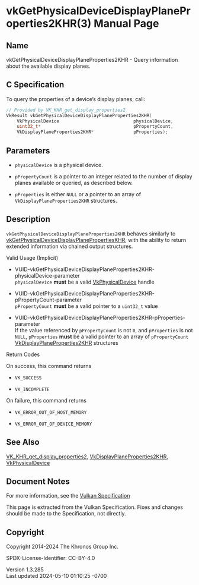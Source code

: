 # vkGetPhysicalDeviceDisplayPlaneProperties2KHR(3) Manual Page

## Name

vkGetPhysicalDeviceDisplayPlaneProperties2KHR - Query information about
the available display planes.



## <a href="#_c_specification" class="anchor"></a>C Specification

To query the properties of a device’s display planes, call:

``` c
// Provided by VK_KHR_get_display_properties2
VkResult vkGetPhysicalDeviceDisplayPlaneProperties2KHR(
    VkPhysicalDevice                            physicalDevice,
    uint32_t*                                   pPropertyCount,
    VkDisplayPlaneProperties2KHR*               pProperties);
```

## <a href="#_parameters" class="anchor"></a>Parameters

- `physicalDevice` is a physical device.

- `pPropertyCount` is a pointer to an integer related to the number of
  display planes available or queried, as described below.

- `pProperties` is either `NULL` or a pointer to an array of
  `VkDisplayPlaneProperties2KHR` structures.

## <a href="#_description" class="anchor"></a>Description

`vkGetPhysicalDeviceDisplayPlaneProperties2KHR` behaves similarly to
[vkGetPhysicalDeviceDisplayPlanePropertiesKHR](https://registry.khronos.org/vulkan/specs/1.3-extensions/man/html/vkGetPhysicalDeviceDisplayPlanePropertiesKHR.html),
with the ability to return extended information via chained output
structures.

Valid Usage (Implicit)

- <a
  href="#VUID-vkGetPhysicalDeviceDisplayPlaneProperties2KHR-physicalDevice-parameter"
  id="VUID-vkGetPhysicalDeviceDisplayPlaneProperties2KHR-physicalDevice-parameter"></a>
  VUID-vkGetPhysicalDeviceDisplayPlaneProperties2KHR-physicalDevice-parameter  
  `physicalDevice` **must** be a valid
  [VkPhysicalDevice](https://registry.khronos.org/vulkan/specs/1.3-extensions/man/html/VkPhysicalDevice.html) handle

- <a
  href="#VUID-vkGetPhysicalDeviceDisplayPlaneProperties2KHR-pPropertyCount-parameter"
  id="VUID-vkGetPhysicalDeviceDisplayPlaneProperties2KHR-pPropertyCount-parameter"></a>
  VUID-vkGetPhysicalDeviceDisplayPlaneProperties2KHR-pPropertyCount-parameter  
  `pPropertyCount` **must** be a valid pointer to a `uint32_t` value

- <a
  href="#VUID-vkGetPhysicalDeviceDisplayPlaneProperties2KHR-pProperties-parameter"
  id="VUID-vkGetPhysicalDeviceDisplayPlaneProperties2KHR-pProperties-parameter"></a>
  VUID-vkGetPhysicalDeviceDisplayPlaneProperties2KHR-pProperties-parameter  
  If the value referenced by `pPropertyCount` is not `0`, and
  `pProperties` is not `NULL`, `pProperties` **must** be a valid pointer
  to an array of `pPropertyCount`
  [VkDisplayPlaneProperties2KHR](https://registry.khronos.org/vulkan/specs/1.3-extensions/man/html/VkDisplayPlaneProperties2KHR.html)
  structures

Return Codes

On success, this command returns  
- `VK_SUCCESS`

- `VK_INCOMPLETE`

On failure, this command returns  
- `VK_ERROR_OUT_OF_HOST_MEMORY`

- `VK_ERROR_OUT_OF_DEVICE_MEMORY`

## <a href="#_see_also" class="anchor"></a>See Also

[VK_KHR_get_display_properties2](https://registry.khronos.org/vulkan/specs/1.3-extensions/man/html/VK_KHR_get_display_properties2.html),
[VkDisplayPlaneProperties2KHR](https://registry.khronos.org/vulkan/specs/1.3-extensions/man/html/VkDisplayPlaneProperties2KHR.html),
[VkPhysicalDevice](https://registry.khronos.org/vulkan/specs/1.3-extensions/man/html/VkPhysicalDevice.html)

## <a href="#_document_notes" class="anchor"></a>Document Notes

For more information, see the <a
href="https://registry.khronos.org/vulkan/specs/1.3-extensions/html/vkspec.html#vkGetPhysicalDeviceDisplayPlaneProperties2KHR"
target="_blank" rel="noopener">Vulkan Specification</a>

This page is extracted from the Vulkan Specification. Fixes and changes
should be made to the Specification, not directly.

## <a href="#_copyright" class="anchor"></a>Copyright

Copyright 2014-2024 The Khronos Group Inc.

SPDX-License-Identifier: CC-BY-4.0

Version 1.3.285  
Last updated 2024-05-10 01:10:25 -0700
